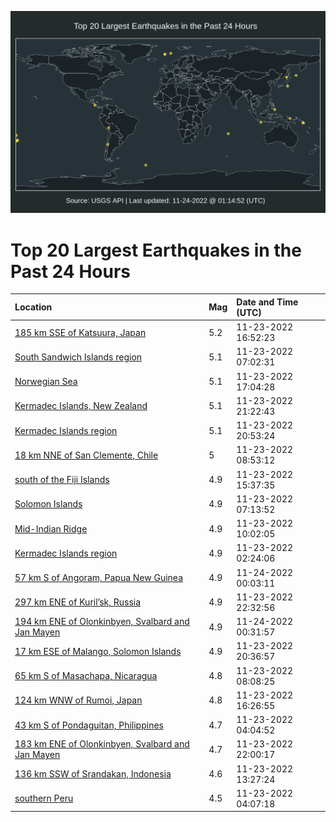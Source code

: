 ![Map](./map.png)

# Top 20 Largest Earthquakes in the Past 24 Hours

| Location | Mag | Date and Time (UTC) |
|:---|:---|:---|
| [185 km SSE of Katsuura, Japan](https://earthquake.usgs.gov/earthquakes/eventpage/us7000irv5) | 5.2 | 11-23-2022 16:52:23 |
| [South Sandwich Islands region](https://earthquake.usgs.gov/earthquakes/eventpage/us7000irrm) | 5.1 | 11-23-2022 07:02:31 |
| [Norwegian Sea](https://earthquake.usgs.gov/earthquakes/eventpage/us7000irv9) | 5.1 | 11-23-2022 17:04:28 |
| [Kermadec Islands, New Zealand](https://earthquake.usgs.gov/earthquakes/eventpage/us7000irx0) | 5.1 | 11-23-2022 21:22:43 |
| [Kermadec Islands region](https://earthquake.usgs.gov/earthquakes/eventpage/us7000irwm) | 5.1 | 11-23-2022 20:53:24 |
| [18 km NNE of San Clemente, Chile](https://earthquake.usgs.gov/earthquakes/eventpage/us7000irs5) | 5 | 11-23-2022 08:53:12 |
| [south of the Fiji Islands](https://earthquake.usgs.gov/earthquakes/eventpage/us7000irty) | 4.9 | 11-23-2022 15:37:35 |
| [Solomon Islands](https://earthquake.usgs.gov/earthquakes/eventpage/us7000irrj) | 4.9 | 11-23-2022 07:13:52 |
| [Mid-Indian Ridge](https://earthquake.usgs.gov/earthquakes/eventpage/us7000irsr) | 4.9 | 11-23-2022 10:02:05 |
| [Kermadec Islands region](https://earthquake.usgs.gov/earthquakes/eventpage/us7000irpv) | 4.9 | 11-23-2022 02:24:06 |
| [57 km S of Angoram, Papua New Guinea](https://earthquake.usgs.gov/earthquakes/eventpage/us7000iryc) | 4.9 | 11-24-2022 00:03:11 |
| [297 km ENE of Kuril’sk, Russia](https://earthquake.usgs.gov/earthquakes/eventpage/us7000irxs) | 4.9 | 11-23-2022 22:32:56 |
| [194 km ENE of Olonkinbyen, Svalbard and Jan Mayen](https://earthquake.usgs.gov/earthquakes/eventpage/us7000iryq) | 4.9 | 11-24-2022 00:31:57 |
| [17 km ESE of Malango, Solomon Islands](https://earthquake.usgs.gov/earthquakes/eventpage/us7000irwe) | 4.9 | 11-23-2022 20:36:57 |
| [65 km S of Masachapa, Nicaragua](https://earthquake.usgs.gov/earthquakes/eventpage/us7000irru) | 4.8 | 11-23-2022 08:08:25 |
| [124 km WNW of Rumoi, Japan](https://earthquake.usgs.gov/earthquakes/eventpage/us7000iru6) | 4.8 | 11-23-2022 16:26:55 |
| [43 km S of Pondaguitan, Philippines](https://earthquake.usgs.gov/earthquakes/eventpage/us7000irqs) | 4.7 | 11-23-2022 04:04:52 |
| [183 km ENE of Olonkinbyen, Svalbard and Jan Mayen](https://earthquake.usgs.gov/earthquakes/eventpage/us7000irx8) | 4.7 | 11-23-2022 22:00:17 |
| [136 km SSW of Srandakan, Indonesia](https://earthquake.usgs.gov/earthquakes/eventpage/us7000irta) | 4.6 | 11-23-2022 13:27:24 |
| [southern Peru](https://earthquake.usgs.gov/earthquakes/eventpage/us7000irqr) | 4.5 | 11-23-2022 04:07:18 |

